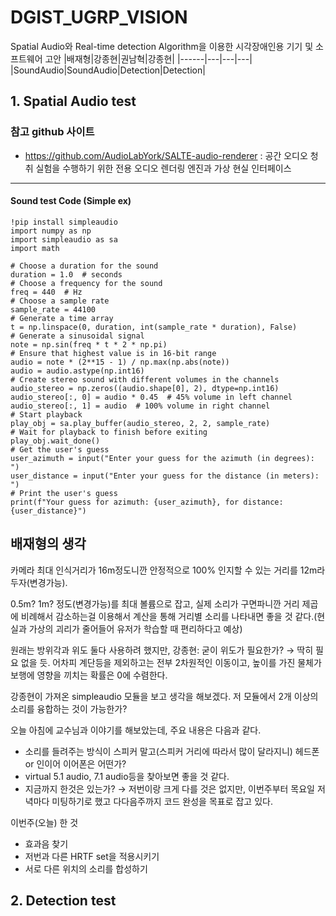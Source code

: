 # DGIST_UGRP_VISION
Spatial Audio와 Real-time detection Algorithm을 이용한 시각장애인용 기기 및 소프트웨어 고안
|배재형|강종현|권남혁|강종현|
|------|---|---|---|
|SoundAudio|SoundAudio|Detection|Detection|

## 1. Spatial Audio test

### 참고 github 사이트
- https://github.com/AudioLabYork/SALTE-audio-renderer : 공간 오디오 청취 실험을 수행하기 위한 전용 오디오 렌더링 엔진과 가상 현실 인터페이스
--------
#### Sound test Code (Simple ex)
```
!pip install simpleaudio
import numpy as np
import simpleaudio as sa
import math

# Choose a duration for the sound
duration = 1.0  # seconds
# Choose a frequency for the sound
freq = 440  # Hz
# Choose a sample rate
sample_rate = 44100
# Generate a time array
t = np.linspace(0, duration, int(sample_rate * duration), False)
# Generate a sinusoidal signal
note = np.sin(freq * t * 2 * np.pi)
# Ensure that highest value is in 16-bit range
audio = note * (2**15 - 1) / np.max(np.abs(note))
audio = audio.astype(np.int16)
# Create stereo sound with different volumes in the channels
audio_stereo = np.zeros((audio.shape[0], 2), dtype=np.int16)
audio_stereo[:, 0] = audio * 0.45  # 45% volume in left channel
audio_stereo[:, 1] = audio  # 100% volume in right channel
# Start playback
play_obj = sa.play_buffer(audio_stereo, 2, 2, sample_rate)
# Wait for playback to finish before exiting
play_obj.wait_done()
# Get the user's guess
user_azimuth = input("Enter your guess for the azimuth (in degrees): ")
user_distance = input("Enter your guess for the distance (in meters): ")
# Print the user's guess
print(f"Your guess for azimuth: {user_azimuth}, for distance: {user_distance}")
```

## 배재형의 생각
카메라 최대 인식거리가 16m정도니깐 안정적으로 100% 인지할 수 있는 거리를 12m라 두자(변경가능).

0.5m? 1m? 정도(변경가능)를 최대 볼륨으로 잡고, 실제 소리가 구면파니깐 거리 제곱에 비례해서 감소하는걸 이용해서 계산을 통해 거리별 소리를 나타내면 좋을 것 같다.(현실과 가상의 괴리가 줄어들어 유저가 학습할 때 편리하다고 예상)

원래는 방위각과 위도 둘다 사용하려 했지만, 강종현: 굳이 위도가 필요한가? → 딱히 필요 없을 듯. 어차피 계단등을 제외하고는 전부 2차원적인 이동이고, 높이를 가진 물체가 보행에 영향을 끼치는 확률은 0에 수렴한다.

강종현이 가져온 simpleaudio 모듈을 보고 생각을 해보겠다. 저 모듈에서 2개 이상의 소리를 융합하는 것이 가능한가?

오늘 아침에 교수님과 이야기를 해보았는데, 주요 내용은 다음과 같다.

+ 소리를 들려주는 방식이 스피커 말고(스피커 거리에 따라서 많이 달라지니) 헤드폰 or 인이어 이어폰은 어떤가?
+ virtual 5.1 audio, 7.1 audio등을 찾아보면 좋을 것 같다.
+ 지금까지 한것은 있는가? → 저번이랑 크게 다를 것은 없지만, 이번주부터 목요일 저녁마다 미팅하기로 했고 다다음주까지 코드 완성을 목표로 잡고 있다.

이번주(오늘) 한 것
+ 효과음 찾기
+ 저번과 다른 HRTF set을 적용시키기
+ 서로 다른 위치의 소리를 합성하기

## 2. Detection test
